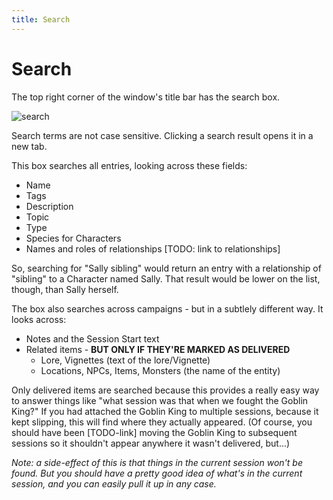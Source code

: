 ```yaml
---
title: Search
---
```

# Search
The top right corner of the window's title bar has the search box.

![search](assets//images/search.webp)

Search terms are not case sensitive.  Clicking a search result opens it in a new tab.

This box searches all entries, looking across these fields:
* Name
* Tags
* Description
* Topic
* Type 
* Species for Characters 
* Names and roles of relationships  [TODO: link to relationships]

So, searching for "Sally sibling" would return an entry with a relationship of "sibling" to a Character named Sally.  That result would be lower on the list, though, than Sally herself.

The box also searches across campaigns - but in a subtlely different way.  It looks across:
* Notes and the Session Start text
* Related items - **BUT ONLY IF THEY'RE MARKED AS DELIVERED**
  * Lore, Vignettes (text of the lore/Vignette)
  * Locations, NPCs, Items, Monsters (the name of the entity)

Only delivered items are searched because this provides a really easy way to answer things like "what session was that when we fought the Goblin King?"  If you had attached the Goblin King to multiple sessions, because it kept slipping, this will find where they actually appeared.  (Of course, you should have been [TODO-link] moving the Goblin King to subsequent sessions so it shouldn't appear anywhere it wasn't delivered, but...)

*Note: a side-effect of this is that things in the current session won't be found.  But you should have a pretty good idea of what's in the current session, and you can easily pull it up in any case.*
